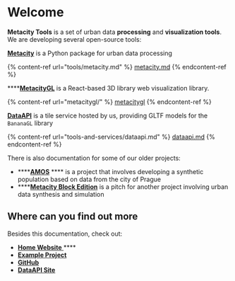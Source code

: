 # Welcome

**Metacity Tools** is a set of urban data **processing** and **visualization tools**. We are developing several open-source tools:

[**Metacity**](tools/metacity.md) is a Python package for urban data processing

{% content-ref url="tools/metacity.md" %}
[metacity.md](tools/metacity.md)
{% endcontent-ref %}

****[**MetacityGL**](metacitygl/) is a React-based 3D library web visualization library.

{% content-ref url="metacitygl/" %}
[metacitygl](metacitygl/)
{% endcontent-ref %}

[**DataAPI**](tools-and-services/dataapi.md) is a tile service hosted by us, providing GLTF models for the `BananaGL` library

{% content-ref url="tools-and-services/dataapi.md" %}
[dataapi.md](tools-and-services/dataapi.md)
{% endcontent-ref %}

There is also documentation for some of our older projects:

* ****[**AMOS**](archives/amos/) **** is a project that involves developing a synthetic population based on data from the city of Prague
* ****[**Metacity Block Edition**](archives/blocks/) is a pitch for another project involving urban data synthesis and simulation

## Where can you find out more

Besides this documentation, check out:

* [**Home Website** ](https://metacity.cc)****
* ****[**Example Project**](https://demo.metacity.cc)****
* ****[**GitHub**](https://github.com/metacitytools)****
* ****[**DataAPI Site**](https://api.metacity.cc)****


